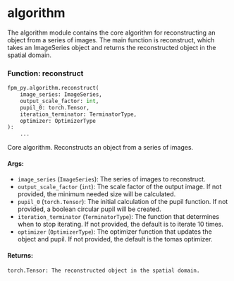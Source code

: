 # algorithm

The algorithm module contains the core algorithm for reconstructing an object from a series of images. The main function is reconstruct, which takes an ImageSeries object and returns the reconstructed object in the spatial domain.

### Function: reconstruct

```python
fpm_py.algorithm.reconstruct(
    image_series: ImageSeries,
    output_scale_factor: int,
    pupil_0: torch.Tensor,
    iteration_terminator: TerminatorType,
    optimizer: OptimizerType
):
    ...
```

Core algorithm. Reconstructs an object from a series of images.

#### Args:
- `image_series` (`ImageSeries`): The series of images to reconstruct.
- `output_scale_factor` (`int`): The scale factor of the output image. If not provided, the minimum needed size will be calculated.
- `pupil_0` (`torch.Tensor`): The initial calculation of the pupil function. If not provided, a boolean circular pupil will be created.
- `iteration_terminator` (`TerminatorType`): The function that determines when to stop iterating. If not provided, the default is to iterate 10 times.
- `optimizer` (`OptimizerType`): The optimizer function that updates the object and pupil. If not provided, the default is the tomas optimizer.

#### Returns:
    torch.Tensor: The reconstructed object in the spatial domain.


